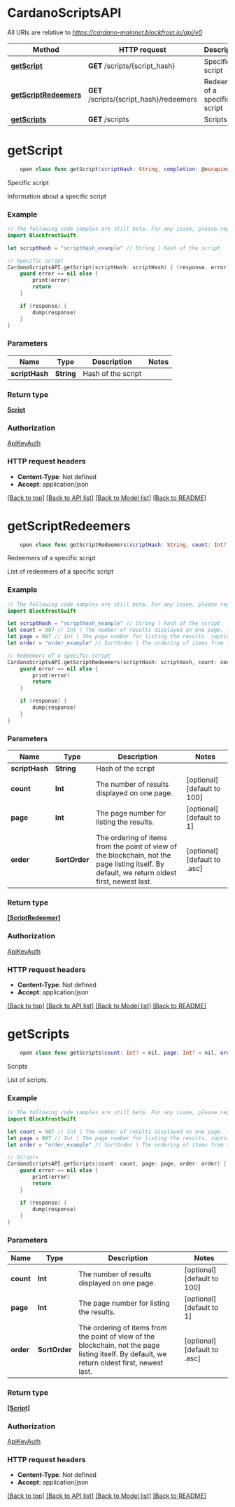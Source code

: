 # CardanoScriptsAPI

All URIs are relative to *https://cardano-mainnet.blockfrost.io/api/v0*

Method | HTTP request | Description
------------- | ------------- | -------------
[**getScript**](CardanoScriptsAPI.md#getscript) | **GET** /scripts/{script_hash} | Specific script
[**getScriptRedeemers**](CardanoScriptsAPI.md#getscriptredeemers) | **GET** /scripts/{script_hash}/redeemers | Redeemers of a specific script
[**getScripts**](CardanoScriptsAPI.md#getscripts) | **GET** /scripts | Scripts


# **getScript**
```swift
    open class func getScript(scriptHash: String, completion: @escaping (_ data: Script?, _ error: Error?) -> Void)
```

Specific script

Information about a specific script

### Example
```swift
// The following code samples are still beta. For any issue, please report via http://github.com/OpenAPITools/openapi-generator/issues/new
import BlockfrostSwift

let scriptHash = "scriptHash_example" // String | Hash of the script

// Specific script
CardanoScriptsAPI.getScript(scriptHash: scriptHash) { (response, error) in
    guard error == nil else {
        print(error)
        return
    }

    if (response) {
        dump(response)
    }
}
```

### Parameters

Name | Type | Description  | Notes
------------- | ------------- | ------------- | -------------
 **scriptHash** | **String** | Hash of the script | 

### Return type

[**Script**](Script.md)

### Authorization

[ApiKeyAuth](../README.md#ApiKeyAuth)

### HTTP request headers

 - **Content-Type**: Not defined
 - **Accept**: application/json

[[Back to top]](#) [[Back to API list]](../README.md#documentation-for-api-endpoints) [[Back to Model list]](../README.md#documentation-for-models) [[Back to README]](../README.md)

# **getScriptRedeemers**
```swift
    open class func getScriptRedeemers(scriptHash: String, count: Int? = nil, page: Int? = nil, order: SortOrder? = nil, completion: @escaping (_ data: [ScriptRedeemer]?, _ error: Error?) -> Void)
```

Redeemers of a specific script

List of redeemers of a specific script

### Example
```swift
// The following code samples are still beta. For any issue, please report via http://github.com/OpenAPITools/openapi-generator/issues/new
import BlockfrostSwift

let scriptHash = "scriptHash_example" // String | Hash of the script
let count = 987 // Int | The number of results displayed on one page. (optional) (default to 100)
let page = 987 // Int | The page number for listing the results. (optional) (default to 1)
let order = "order_example" // SortOrder | The ordering of items from the point of view of the blockchain, not the page listing itself. By default, we return oldest first, newest last.  (optional) (default to .asc)

// Redeemers of a specific script
CardanoScriptsAPI.getScriptRedeemers(scriptHash: scriptHash, count: count, page: page, order: order) { (response, error) in
    guard error == nil else {
        print(error)
        return
    }

    if (response) {
        dump(response)
    }
}
```

### Parameters

Name | Type | Description  | Notes
------------- | ------------- | ------------- | -------------
 **scriptHash** | **String** | Hash of the script | 
 **count** | **Int** | The number of results displayed on one page. | [optional] [default to 100]
 **page** | **Int** | The page number for listing the results. | [optional] [default to 1]
 **order** | **SortOrder** | The ordering of items from the point of view of the blockchain, not the page listing itself. By default, we return oldest first, newest last.  | [optional] [default to .asc]

### Return type

[**[ScriptRedeemer]**](ScriptRedeemer.md)

### Authorization

[ApiKeyAuth](../README.md#ApiKeyAuth)

### HTTP request headers

 - **Content-Type**: Not defined
 - **Accept**: application/json

[[Back to top]](#) [[Back to API list]](../README.md#documentation-for-api-endpoints) [[Back to Model list]](../README.md#documentation-for-models) [[Back to README]](../README.md)

# **getScripts**
```swift
    open class func getScripts(count: Int? = nil, page: Int? = nil, order: SortOrder? = nil, completion: @escaping (_ data: [Script]?, _ error: Error?) -> Void)
```

Scripts

List of scripts.

### Example
```swift
// The following code samples are still beta. For any issue, please report via http://github.com/OpenAPITools/openapi-generator/issues/new
import BlockfrostSwift

let count = 987 // Int | The number of results displayed on one page. (optional) (default to 100)
let page = 987 // Int | The page number for listing the results. (optional) (default to 1)
let order = "order_example" // SortOrder | The ordering of items from the point of view of the blockchain, not the page listing itself. By default, we return oldest first, newest last.  (optional) (default to .asc)

// Scripts
CardanoScriptsAPI.getScripts(count: count, page: page, order: order) { (response, error) in
    guard error == nil else {
        print(error)
        return
    }

    if (response) {
        dump(response)
    }
}
```

### Parameters

Name | Type | Description  | Notes
------------- | ------------- | ------------- | -------------
 **count** | **Int** | The number of results displayed on one page. | [optional] [default to 100]
 **page** | **Int** | The page number for listing the results. | [optional] [default to 1]
 **order** | **SortOrder** | The ordering of items from the point of view of the blockchain, not the page listing itself. By default, we return oldest first, newest last.  | [optional] [default to .asc]

### Return type

[**[Script]**](Script.md)

### Authorization

[ApiKeyAuth](../README.md#ApiKeyAuth)

### HTTP request headers

 - **Content-Type**: Not defined
 - **Accept**: application/json

[[Back to top]](#) [[Back to API list]](../README.md#documentation-for-api-endpoints) [[Back to Model list]](../README.md#documentation-for-models) [[Back to README]](../README.md)


